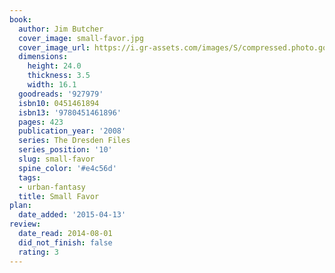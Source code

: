 ```yaml
---
book:
  author: Jim Butcher
  cover_image: small-favor.jpg
  cover_image_url: https://i.gr-assets.com/images/S/compressed.photo.goodreads.com/books/1298085176l/927979._SX98_.jpg
  dimensions:
    height: 24.0
    thickness: 3.5
    width: 16.1
  goodreads: '927979'
  isbn10: 0451461894
  isbn13: '9780451461896'
  pages: 423
  publication_year: '2008'
  series: The Dresden Files
  series_position: '10'
  slug: small-favor
  spine_color: '#e4c56d'
  tags:
  - urban-fantasy
  title: Small Favor
plan:
  date_added: '2015-04-13'
review:
  date_read: 2014-08-01
  did_not_finish: false
  rating: 3
---
```

